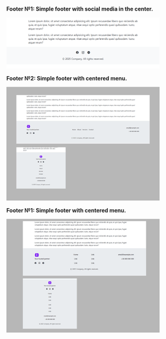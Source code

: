 **Footer №1:
Simple footer with social media in the center.**

<img src="footer-1/screenshot.png" alt="webkit-pro" style="width: 400px;">
<br>

**Footer №2:
Simple footer with centered menu.**

<img src="footer-2/screenshot.png" alt="webkit-pro" style="width: 400px;">
<br>

**Footer №1:
Simple footer with centered menu.**

<img src="footer-3/screenshot.png" alt="webkit-pro" style="width: 400px;">
<br>
